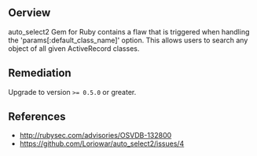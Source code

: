 ## Oerview
auto_select2 Gem for Ruby contains a flaw that is triggered when handling the
'params[:default_class_name]' option. This allows users to search any object
of all given ActiveRecord classes.


## Remediation
Upgrade to version `>= 0.5.0` or greater.

## References
- http://rubysec.com/advisories/OSVDB-132800
- https://github.com/Loriowar/auto_select2/issues/4
